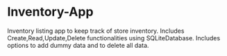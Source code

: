 # Inventory-App
Inventory listing app to keep track of store inventory.
Includes Create,Read,Update,Delete functionalities using SQLiteDatabase.
Includes options to add dummy data and to delete all data.
